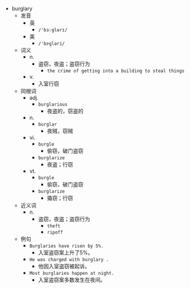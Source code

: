 - burglary
  - 发音
    - 英
      - `/'bɜːglərɪ/`
    - 美
      - `/'bɝɡləri/`
  - 词义
    - n.
      - 盗窃，夜盗；盗窃行为
        - `the crime of getting into a building to steal things`
    - v.
      - 入室行窃
  - 同根词
    - adj.
      - `burglarious`
        - 夜盗的，窃盗的
    - n.
      - `burglar`
        - 夜贼，窃贼
    - vi.
      - `burgle`
        - 偷窃，破门盗窃
      - `burglarize`
        - 夜盗；行窃
    - vt.
      - `burgle`
        - 偷窃，破门盗窃
      - `burglarize`
        - 撬窃；行窃
  - 近义词
    - n.
      - 盗窃，夜盗；盗窃行为
        - `theft`
        - `ripoff`
  - 例句
    - `Burglaries have risen by 5%.`
      - 入室盗窃案上升了5%。
    - `He was charged with burglary .`
      - 他因入室盗窃被起诉。
    - `Most burglaries happen at night.`
      - 入室盗窃案多数发生在夜间。

